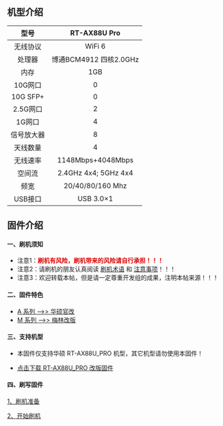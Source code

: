 ## 机型介绍

| 型号 | RT-AX88U Pro |
|:--:|:--:|
| 无线协议 | WiFi 6 | 
| 处理器 | 博通BCM4912 四核2.0GHz | 
| 内存 | 1GB | 
| 10G网口 | 0 | 
| 10G SFP+ | 0 | 
| 2.5G网口 | 2 | 
| 1G网口 | 4 | 
| 信号放大器 | 8 | 
| 天线数量 | 4 | 
| 无线速率 | 1148Mbps+4048Mbps | 
| 空间流 | 2.4GHz 4x4; 5GHz 4x4 | 
| 频宽 | 20/40/80/160 Mhz | 
| USB接口 | USB 3.0×1 | 

## 固件介绍
#### 一、刷机须知
* 注意1：**<font color="#dd0000">刷机有风险，刷机带来的风险请自行承担！！！</font><br />**
* 注意2：请刷机的朋友认真阅读 [刷机术语](/zh/guide/asus/flash/flash_info.html) 和 [注意事项](/zh/guide/asus/flash/flash_matter.html)！！！
* 注意3：欢迎转载本帖，但是请一定尊重开发组的成果，注明本帖来源！！！

#### 二、固件特色
* [A 系列 ——>> 华硕官改](/zh/guide/asus/firmware-a.md)
* [M 系列 ——>> 梅林改版](/zh/guide/asus/firmware-m.md)

#### 三、支持机型
* 本固件仅支持华硕 RT-AX88U_PRO 机型，其它机型请勿使用本固件！

* [点击下载 RT-AX88U_PRO 改版固件](https://www.asusgo.com/firmware/download?devicename=rt-ax88u_pro&firmware=merlin)

#### 四、刷写固件

[1、刷机准备](/zh/guide/asus/flash/flash_prepare.html) 

[2、开始刷机](/zh/guide/asus/flash/flash_start.html) 